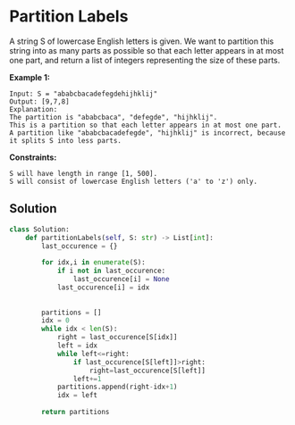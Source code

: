 <h1>Partition Labels</h1>

<p>
A string S of lowercase English letters is given. We want to partition this string into as many parts as possible so that each letter appears in at most one part, and return a list of integers representing the size of these parts.

</p>

<b>Example 1:</b>

    Input: S = "ababcbacadefegdehijhklij"
    Output: [9,7,8]
    Explanation:
    The partition is "ababcbaca", "defegde", "hijhklij".
    This is a partition so that each letter appears in at most one part.
    A partition like "ababcbacadefegde", "hijhklij" is incorrect, because it splits S into less parts.

 
<b>Constraints:</b>

    S will have length in range [1, 500].
    S will consist of lowercase English letters ('a' to 'z') only.

<h2>Solution</h2>

```python
class Solution:
    def partitionLabels(self, S: str) -> List[int]:
        last_occurence = {}
        
        for idx,i in enumerate(S):
            if i not in last_occurence:
                last_occurence[i] = None
            last_occurence[i] = idx
        
        
        partitions = []
        idx = 0
        while idx < len(S):
            right = last_occurence[S[idx]]
            left = idx
            while left<=right:
                if last_occurence[S[left]]>right:
                    right=last_occurence[S[left]]
                left+=1
            partitions.append(right-idx+1)
            idx = left
        
        return partitions
```
